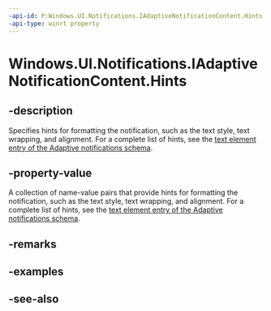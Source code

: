 ```yaml
---
-api-id: P:Windows.UI.Notifications.IAdaptiveNotificationContent.Hints
-api-type: winrt property
---
```


<!-- Property syntax
public Windows.Foundation.Collections.IMap<string, string> Hints { get; }
-->

# Windows.UI.Notifications.IAdaptiveNotificationContent.Hints

## -description
Specifies hints for formatting the notification, such as the text style, text wrapping, and alignment. For a complete list of hints, see the [text element entry of the Adaptive notifications schema](https://msdn.microsoft.com/windows/uwp/controls-and-patterns/tiles-and-notifications-adaptive-tiles-schema#text_element).

## -property-value
A collection of name-value pairs that provide hints for formatting the notification, such as the text style, text wrapping, and alignment. For a complete list of hints, see the [text element entry of the Adaptive notifications schema](https://msdn.microsoft.com/windows/uwp/controls-and-patterns/tiles-and-notifications-adaptive-tiles-schema#text_element).

## -remarks

## -examples

## -see-also
